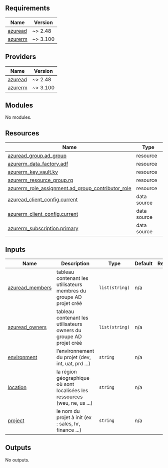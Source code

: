<!-- BEGIN_TF_DOCS -->
## Requirements

| Name | Version |
|------|---------|
| <a name="requirement_azuread"></a> [azuread](#requirement\_azuread) | ~> 2.48 |
| <a name="requirement_azurerm"></a> [azurerm](#requirement\_azurerm) | ~> 3.100 |

## Providers

| Name | Version |
|------|---------|
| <a name="provider_azuread"></a> [azuread](#provider\_azuread) | ~> 2.48 |
| <a name="provider_azurerm"></a> [azurerm](#provider\_azurerm) | ~> 3.100 |

## Modules

No modules.

## Resources

| Name | Type |
|------|------|
| [azuread_group.ad_group](https://registry.terraform.io/providers/hashicorp/azuread/latest/docs/resources/group) | resource |
| [azurerm_data_factory.adf](https://registry.terraform.io/providers/hashicorp/azurerm/latest/docs/resources/data_factory) | resource |
| [azurerm_key_vault.kv](https://registry.terraform.io/providers/hashicorp/azurerm/latest/docs/resources/key_vault) | resource |
| [azurerm_resource_group.rg](https://registry.terraform.io/providers/hashicorp/azurerm/latest/docs/resources/resource_group) | resource |
| [azurerm_role_assignment.ad_group_contributor_role](https://registry.terraform.io/providers/hashicorp/azurerm/latest/docs/resources/role_assignment) | resource |
| [azuread_client_config.current](https://registry.terraform.io/providers/hashicorp/azuread/latest/docs/data-sources/client_config) | data source |
| [azurerm_client_config.current](https://registry.terraform.io/providers/hashicorp/azurerm/latest/docs/data-sources/client_config) | data source |
| [azurerm_subscription.primary](https://registry.terraform.io/providers/hashicorp/azurerm/latest/docs/data-sources/subscription) | data source |

## Inputs

| Name | Description | Type | Default | Required |
|------|-------------|------|---------|:--------:|
| <a name="input_azuread_members"></a> [azuread\_members](#input\_azuread\_members) | tableau contenant les utilisateurs membres du groupe AD projet créé | `list(string)` | n/a | yes |
| <a name="input_azuread_owners"></a> [azuread\_owners](#input\_azuread\_owners) | tableau contenant les utilisateurs owners du groupe AD projet créé | `list(string)` | n/a | yes |
| <a name="input_environment"></a> [environment](#input\_environment) | l’environnement du projet (dev, int, uat, prd ...) | `string` | n/a | yes |
| <a name="input_location"></a> [location](#input\_location) | la région géographique où sont localisées les ressources (weu, ne, us ...) | `string` | n/a | yes |
| <a name="input_project"></a> [project](#input\_project) | le nom du projet à init (ex : sales, hr, finance ...) | `string` | n/a | yes |

## Outputs

No outputs.
<!-- END_TF_DOCS -->